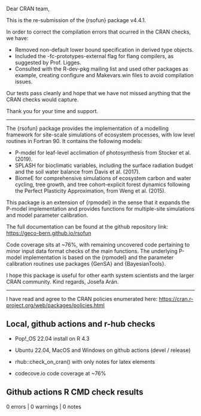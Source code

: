 Dear CRAN team,

This is the re-submission of the {rsofun} package v4.4.1. 

In order to correct the compilation errors that ocurred in the CRAN checks, we have:
- Removed non-default lower bound specification in derived type objects. 
- Included the -fc-prototypes-external flag for flang compilers, as suggested by Prof. Ligges.
- Consulted with the R-dev-pkg mailing list and used other packages as example, creating configure and Makevars.win files to avoid compilation issues.

Our tests pass cleanly and hope that we have not missed anything that the CRAN
checks would capture. 

Thank you for your time and support.

---

The {rsofun} package provides the implementation of a modelling framework for site-scale simulations of ecosystem processes, with low level routines in Fortran 90. It contains the following models:
- P-model for leaf-level acclimation of photosynthesis from Stocker et al. (2019).
- SPLASH for bioclimatic variables, including the surface radiation budget and the soil water balance from Davis et al. (2017).
- BiomeE for comprehensive simulations of ecosystem carbon and water cycling, tree growth, and tree cohort-explicit forest dynamics following the Perfect Plasticity Approximation, from Weng et al. (2015).

This package is an extension of {rpmodel} in the sense that it expands the P-model implementation and provides functions for multiple-site simulations and model parameter calibration. 

The full documentation can be found at the github repository link: https://geco-bern.github.io/rsofun

Code coverage sits at ~76%, with remaining uncovered code pertaining to minor input data format checks of the main functions. The underlying P-model implementation is based on the {rpmodel} and the parameter calibration routines use packages {GenSA} and {BayesianTools}.

I hope this package is useful for other earth system scientists and the larger CRAN community. Kind regards, Josefa Arán.

---

I have read and agree to the CRAN policies enumerated here: https://cran.r-project.org/web/packages/policies.html

## Local, github actions and r-hub checks

- Pop!_OS 22.04 install on R 4.3

- Ubuntu 22.04, MacOS and Windows on github actions (devel / release)

- rhub::check_on_cran() with only notes for latex elements

- codecove.io code coverage at ~76%

## Github actions R CMD check results

0 errors | 0 warnings | 0 notes
